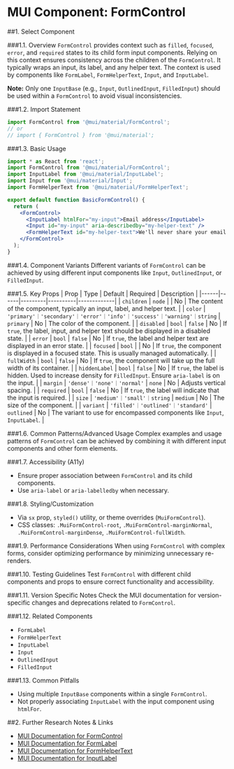 # MUI Component: FormControl

##1. Select Component

###1.1. Overview
`FormControl` provides context such as `filled`, `focused`, `error`, and `required` states to its child form input components. Relying on this context ensures consistency across the children of the `FormControl`. It typically wraps an input, its label, and any helper text. The context is used by components like `FormLabel`, `FormHelperText`, `Input`, and `InputLabel`.

**Note:** Only one `InputBase` (e.g., `Input`, `OutlinedInput`, `FilledInput`) should be used within a `FormControl` to avoid visual inconsistencies.

###1.2. Import Statement
```jsx
import FormControl from '@mui/material/FormControl';
// or
// import { FormControl } from '@mui/material';
```

###1.3. Basic Usage
```jsx
import * as React from 'react';
import FormControl from '@mui/material/FormControl';
import InputLabel from '@mui/material/InputLabel';
import Input from '@mui/material/Input';
import FormHelperText from '@mui/material/FormHelperText';

export default function BasicFormControl() {
  return (
    <FormControl>
      <InputLabel htmlFor="my-input">Email address</InputLabel>
      <Input id="my-input" aria-describedby="my-helper-text" />
      <FormHelperText id="my-helper-text">We'll never share your email.</FormHelperText>
    </FormControl>
  );
}
```

###1.4. Component Variants
Different variants of `FormControl` can be achieved by using different input components like `Input`, `OutlinedInput`, or `FilledInput`.

###1.5. Key Props
| Prop | Type | Default | Required | Description |
|------|------|---------|----------|-------------|
| `children` | `node` |  | No | The content of the component, typically an input, label, and helper text. |
| `color` | `'primary'｜'secondary'｜'error'｜'info'｜'success'｜'warning'｜string` | `primary` | No | The color of the component. |
| `disabled` | `bool` | `false` | No | If `true`, the label, input, and helper text should be displayed in a disabled state. |
| `error` | `bool` | `false` | No | If `true`, the label and helper text are displayed in an error state. |
| `focused` | `bool` |  | No | If `true`, the component is displayed in a focused state. This is usually managed automatically. |
| `fullWidth` | `bool` | `false` | No | If `true`, the component will take up the full width of its container. |
| `hiddenLabel` | `bool` | `false` | No | If `true`, the label is hidden. Used to increase density for `FilledInput`. Ensure `aria-label` is on the input. |
| `margin` | `'dense'｜'none'｜'normal'` | `none` | No | Adjusts vertical spacing. |
| `required` | `bool` | `false` | No | If `true`, the label will indicate that the input is required. |
| `size` | `'medium'｜'small'｜string` | `medium` | No | The size of the component. |
| `variant` | `'filled'｜'outlined'｜'standard'` | `outlined` | No | The variant to use for encompassed components like `Input`, `InputLabel`. |

###1.6. Common Patterns/Advanced Usage
Complex examples and usage patterns of `FormControl` can be achieved by combining it with different input components and other form elements.

###1.7. Accessibility (A11y)
- Ensure proper association between `FormControl` and its child components.
- Use `aria-label` or `aria-labelledby` when necessary.

###1.8. Styling/Customization
- Via `sx` prop, `styled()` utility, or theme overrides (`MuiFormControl`).
- CSS classes: `.MuiFormControl-root`, `.MuiFormControl-marginNormal`, `.MuiFormControl-marginDense`, `.MuiFormControl-fullWidth`.

###1.9. Performance Considerations
When using `FormControl` with complex forms, consider optimizing performance by minimizing unnecessary re-renders.

###1.10. Testing Guidelines
Test `FormControl` with different child components and props to ensure correct functionality and accessibility.

###1.11. Version Specific Notes
Check the MUI documentation for version-specific changes and deprecations related to `FormControl`.

###1.12. Related Components
- `FormLabel`
- `FormHelperText`
- `InputLabel`
- `Input`
- `OutlinedInput`
- `FilledInput`

###1.13. Common Pitfalls
- Using multiple `InputBase` components within a single `FormControl`.
- Not properly associating `InputLabel` with the input component using `htmlFor`.

##2. Further Research Notes & Links
- [MUI Documentation for FormControl](https://mui.com/material-ui/api/form-control/)
- [MUI Documentation for FormLabel](https://mui.com/material-ui/api/form-label/)
- [MUI Documentation for FormHelperText](https://mui.com/material-ui/api/form-helper-text/)
- [MUI Documentation for InputLabel](https://mui.com/material-ui/api/input-label/)